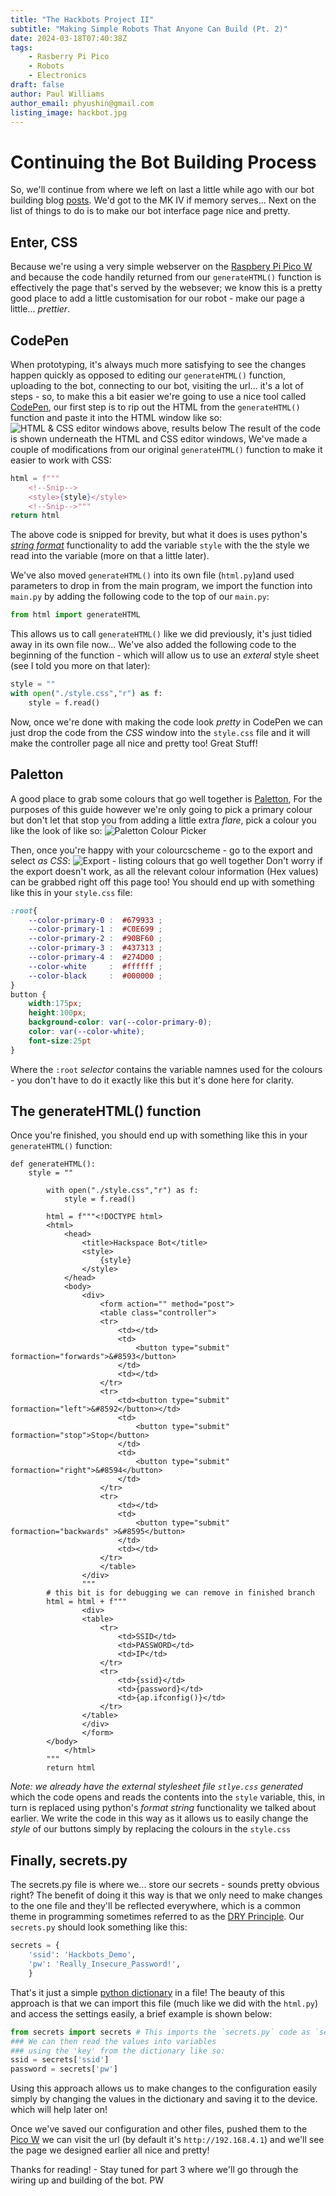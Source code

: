 ```yaml
---
title: "The Hackbots Project II"
subtitle: "Making Simple Robots That Anyone Can Build (Pt. 2)"
date: 2024-03-18T07:40:38Z
tags:
    - Rasberry Pi Pico
    - Robots
    - Electronics
draft: false
author: Paul Williams
author_email: phyushin@gmail.com
listing_image: hackbot.jpg
---
```


# Continuing the Bot Building Process
So, we'll continue from where we left on last a little while ago with our bot building blog [posts][1]. 
We'd got to the MK IV if memory serves... Next on the list of things to do is to make our bot interface page nice and pretty.

## Enter, CSS
Because we're using a very simple webserver on the [Raspbery Pi Pico W][2] and because the code handily returned from our `generateHTML()` function is effectively the page that's served by the websever; we know this is a pretty good place to add a little customisation for our robot - make our page a little... _prettier_.

## CodePen
When prototyping, it's always much more satisfying to see the changes happen quickly as opposed to editing our `generateHTML()` function, uploading to the bot, connecting to our bot, visiting the url... it's a lot of steps - so, to make this a bit easier we're going to use a nice tool called [CodePen][3], our first step is to rip out the HTML from the `generateHTML()` function and paste it into the HTML window like so:
![HTML & CSS editor windows above, results below](./images/codepen_screenshot.png)
The result of the code is shown underneath the HTML and CSS editor windows, We've made a couple of modifications from our original `generateHTML()` function to make it easier to work with CSS:

```python
html = f"""
    <!--Snip-->
    <style>{style}</style>
    <!--Snip-->"""
return html
```

The above code is snipped for brevity, but what it does is uses python's [_string format_][5] functionality to add the variable `style` with the the style we read into the variable (more on that a little later).

We've also moved `generateHTML()` into its own file (`html.py`)and used parameters to drop in from the main program, we import the function into `main.py` by adding the following code to the top of our `main.py`:

```python
from html import generateHTML
```

This allows us to call `generateHTML()` like we did previously, it's just tidied away in its own file now... We've also added the following code to the beginning of the function - which will allow us to use an _exteral_ style sheet (see I told you more on that later):
```python
style = ""
with open("./style.css","r") as f:
    style = f.read()
```
Now, once we're done with making the code look _pretty_ in CodePen we can just drop the code from the _CSS_ window into the `style.css` file and it will make the controller page all nice and pretty too! Great Stuff!

## Paletton
A good place to grab some colours that go well together is [Paletton][3], For the purposes of this guide however we're only going to pick a primary colour but don't let that stop you from adding a little extra _flare_, pick a colour you like the look of like so:
![Paletton Colour Picker](./images/paletton1.png)

Then, once you're happy with your colourcscheme - go to the export and select _as CSS_:
![Export - listing colours that go well together](./images/export_as_css.png)
Don't worry if the export doesn't work, as all the relevant colour information (Hex values) can be grabbed right off this page too!
You should end up with something like this in your `style.css` file:
```css
:root{
    --color-primary-0 :  #679933 ;
    --color-primary-1 :  #C0E699 ;
    --color-primary-2 :  #90BF60 ;
    --color-primary-3 :  #437313 ;
    --color-primary-4 :  #274D00 ;
    --color-white     :  #ffffff ;
    --color-black     :  #000000 ;
}
button {
    width:175px;
    height:100px;
    background-color: var(--color-primary-0);
    color: var(--color-white);
    font-size:25pt
}
```
Where the `:root` _selector_ contains the variable namnes used for the colours - you don't have to do it exactly like this but it's done here for clarity.

## The generateHTML() function
Once you're finished, you should end up with something like this in your `generateHTML()` function:

```
def generateHTML():
    style = ""

        with open("./style.css","r") as f:
            style = f.read()
        
        html = f"""<!DOCTYPE html>
        <html>
            <head> 
                <title>Hackspace Bot</title> 
                <style>
                    {style}
                </style>
            </head>
            <body>
                <div>
                    <form action="" method="post">
                    <table class="controller">
                    <tr>
                        <td></td>
                        <td>
                            <button type="submit" formaction="forwards">&#8593</button>
                        </td>
                        <td></td>
                    </tr>
                    <tr>
                        <td><button type="submit" formaction="left">&#8592</button></td>
                        <td>
                            <button type="submit" formaction="stop">Stop</button>
                        </td>
                        <td>
                            <button type="submit" formaction="right">&#8594</button>
                        </td>
                    </tr>
                    <tr>
                        <td></td>
                        <td>
                            <button type="submit" formaction="backwards" >&#8595</button>
                        </td>
                        <td></td>
                    </tr>
                    </table>
                </div>
                """
        # this bit is for debugging we can remove in finished branch
        html = html + f"""
                <div>
                <table>
                    <tr>
                        <td>SSID</td>
                        <td>PASSWORD</td>
                        <td>IP</td>
                    </tr>
                    <tr>
                        <td>{ssid}</td>
                        <td>{password}</td>
                        <td>{ap.ifconfig()}</td>
                    </tr>
                </table>
                </div>
                </form>
        </body>
            </html>
        """
        return html
```

_Note: we already have the external stylesheet file `stlye.css` generated_ which the code opens and reads the contents into the `style` variable, this, in turn is replaced using python's _format string_ functionality we talked about earlier. We write the code in this way as it allows us to easily change the _style_ of our buttons simply by replacing the colours in the `style.css`

## Finally, secrets.py
The secrets.py file is where we... store our secrets - sounds pretty obvious right? The benefit of doing it this way is that we only need to make changes to the one file and they'll be reflected everywhere, which is a common theme in programming sometimes referred to as the [DRY Principle][6]. Our `secrets.py` should look something like this:

```python
secrets = {
    'ssid': 'Hackbots_Demo',
    'pw': 'Really_Insecure_Password!',
    }
```

That's it just a simple [python dictionary][7] in a file! The beauty of this approach is that we can import this file (much like we did with the `html.py`) and access the settings easily, a brief example is shown below:

```python
from secrets import secrets # This imports the `secrets.py` code as `secrets` into the current file
### We can then read the values into variables
### using the 'key' from the dictionary like so:
ssid = secrets['ssid']
password = secrets['pw']
```

Using this approach allows us to make changes to the configuration easily simply by changing the values in the dictionary and saving it to the device. which will help later on!

Once we've saved our configuration and other files, pushed them to the [Pico W][2] we can visit the url (by default it's `http://192.168.4.1`) and we'll see the page we designed earlier all nice and pretty!

Thanks for reading! - Stay tuned for part 3 where we'll go through the wiring up and building of the bot.
PW

[1]: https://www.leighhack.org/blog/2024/the-hackbots-project/ "Original Hackbot Adventures"
[2]: https://www.raspberrypi.com/documentation/microcontrollers/raspberry-pi-pico.html "Raspberry Pi Pico"
[3]: https://codepen.io/pen/ "CodePen"
[4]: https://paletton.com/ "Paletton"
[5]: https://docs.python.org/3/tutorial/inputoutput.html#formatted-string-literals "Format Strings"
[6]: https://en.wikipedia.org/wiki/Don't_repeat_yourself "DRY programming" 
[7]: https://docs.python.org/3/tutorial/datastructures.html#dictionaries "Python Dictionary"